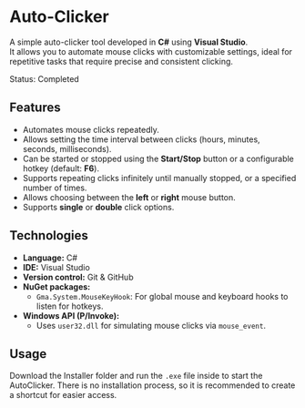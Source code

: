 # Auto-Clicker
A simple auto-clicker tool developed in **C#** using **Visual Studio**.  
It allows you to automate mouse clicks with customizable settings, ideal for repetitive tasks that require precise and consistent clicking.

Status: Completed

## Features

- Automates mouse clicks repeatedly.
- Allows setting the time interval between clicks (hours, minutes, seconds, milliseconds).
- Can be started or stopped using the **Start/Stop** button or a configurable hotkey (default: **F6**).
- Supports repeating clicks infinitely until manually stopped, or a specified number of times.
- Allows choosing between the **left** or **right** mouse button.
- Supports **single** or **double** click options.

## Technologies
- **Language:** C#
- **IDE:** Visual Studio
- **Version control:** Git & GitHub
- **NuGet packages:**
  - `Gma.System.MouseKeyHook`: For global mouse and keyboard hooks to listen for hotkeys.
- **Windows API (P/Invoke):**
  - Uses `user32.dll` for simulating mouse clicks via `mouse_event`.

## Usage
Download the Installer folder and run the `.exe` file inside to start the AutoClicker.
There is no installation process, so it is recommended to create a shortcut for easier access.
